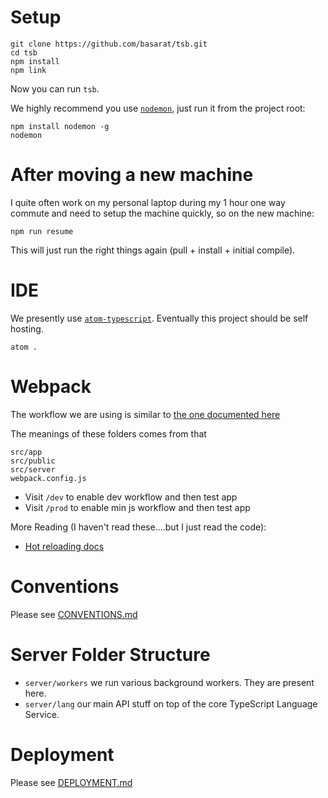 # Setup
```
git clone https://github.com/basarat/tsb.git
cd tsb
npm install
npm link
```

Now you can run `tsb`.

We highly recommend you use [`nodemon`](https://github.com/remy/nodemon), just run it from the project root:

```
npm install nodemon -g
nodemon
```

# After moving a new machine
I quite often work on my personal laptop during my 1 hour one way commute and need to setup the machine quickly, so on the new machine:

```
npm run resume
```

This will just run the right things again (pull + install + initial compile).

# IDE
We presently use [`atom-typescript`](https://atom.io/packages/atom-typescript). Eventually this project should be self hosting.

```
atom .
```

# Webpack
The workflow we are using is similar to [the one documented here](http://www.christianalfoni.com/articles/2015_04_19_The-ultimate-webpack-setup)

The meanings of these folders comes from that
```
src/app
src/public
src/server
webpack.config.js
```

* Visit `/dev` to enable dev workflow and then test app
* Visit `/prod` to enable min js workflow and then test app

More Reading (I haven't read these....but I just read the code):
* [Hot reloading docs](https://github.com/webpack/docs/wiki/hot-module-replacement-with-webpack)


# Conventions
Please see [CONVENTIONS.md]('./CONVENTIONS.md')


# Server Folder Structure

* `server/workers` we run various background workers. They are present here.
* `server/lang` our main API stuff on top of the core TypeScript Language Service.

# Deployment
Please see [DEPLOYMENT.md]('./DEPLOYMENT.md')
